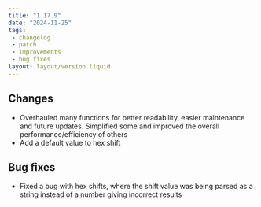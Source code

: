 ```yaml
---
title: "1.17.9"
date: "2024-11-25"
tags: 
 - changelog
 - patch
 - improvements
 - bug fixes
layout: layout/version.liquid
---
```

## Changes
- Overhauled many functions for better readability, easier maintenance and future updates. Simplified some and improved the overall performance/efficiency of others
- Add a default value to hex shift

## Bug fixes
- Fixed a bug with hex shifts, where the shift value was being parsed as a string instead of a number giving incorrect results
